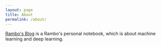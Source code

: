 ```yaml
---
layout: page
title: About
permalink: /about/
---
```


[Rambo's Blog](https://rambotzb.github.io/) is a Rambo's personal notebook, which is about machine learning and deep learning.